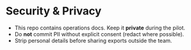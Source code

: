 # Security & Privacy

- This repo contains operations docs. Keep it **private** during the pilot.
- Do **not** commit PII without explicit consent (redact where possible).
- Strip personal details before sharing exports outside the team.
